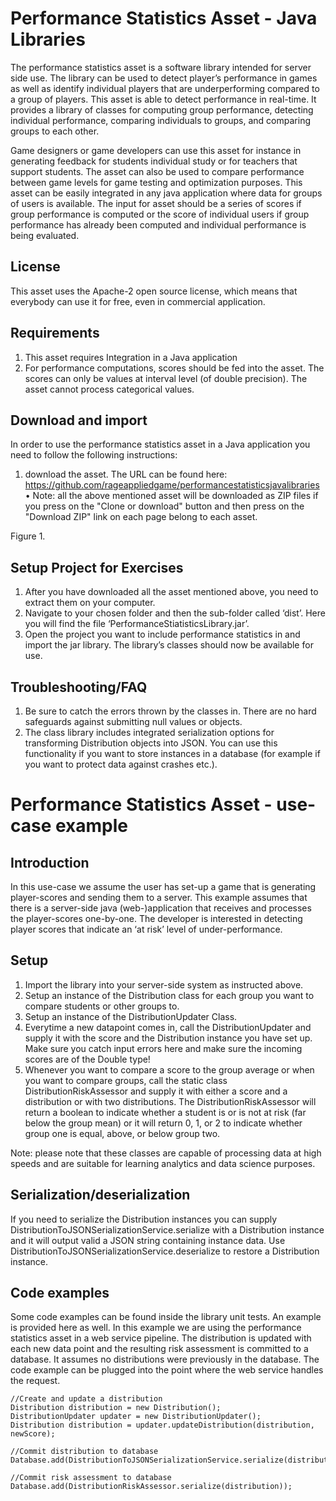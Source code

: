 # Performance Statistics Asset - Java Libraries

The performance statistics asset is a software library intended for server side use. The library can be used to detect player’s performance in games as well as identify individual players that are underperforming compared to a group of players. This asset is able to detect performance in real-time. It provides a library of classes for computing group performance, detecting individual performance, comparing individuals to groups, and comparing groups to each other.

Game designers or game developers can use this asset for instance in generating feedback for students individual study or for teachers that support students. The asset can also be used to compare performance between game levels for game testing and optimization purposes. This asset can be easily integrated in any java application where data for groups of users is available. The input for asset should be a series of scores if group performance is computed or the score of individual users if group performance has already been computed and individual performance is being evaluated.

## License
This asset uses the Apache-2 open source license, which means that everybody can use it for free, even in commercial application.

## Requirements
1.	This asset requires Integration in a Java application
2.	For performance computations, scores should be fed into the asset. The scores can only be values at interval level (of double precision). The asset cannot process categorical values.

## Download and import
In order to use the performance statistics asset in a Java application you need to follow the following instructions:
1.	download the asset. The URL can be found here: https://github.com/rageappliedgame/performancestatisticsjavalibraries
•	Note: all the above mentioned asset will be downloaded as ZIP files if you press on the "Clone or download" button and then press on the "Download ZIP" link on each page belong to each asset.


Figure 1.

## Setup Project for Exercises
1.	After you have downloaded all the asset mentioned above, you need to extract them on your computer.
2.	Navigate to your chosen folder and then the sub-folder called ‘dist’. Here you will find the file ‘PerformanceStiatisticsLibrary.jar’.
3.	Open the project you want to include performance statistics in and import the jar library. The library’s classes should now be available for use.

## Troubleshooting/FAQ
1.	Be sure to catch the errors thrown by the classes in. There are no hard safeguards against submitting null values or objects.
2.	The class library includes integrated serialization options for transforming Distribution objects into JSON. You can use this functionality if you want to store instances in a database (for example if you want to protect data against crashes etc.).

# Performance Statistics Asset - use-case example

## Introduction
In this use-case we assume the user has set-up a game that is generating player-scores and sending them to a server. This example assumes that there is a server-side java (web-)application that receives and processes the player-scores one-by-one. The developer is interested in detecting player scores that indicate an ‘at risk’ level of under-performance.

## Setup
1.	Import the library into your server-side system as instructed above.
2.	Setup an instance of the Distribution class for each group you want to compare students or other groups to.
3.	Setup an instance of the DistributionUpdater Class.
4.	Everytime a new datapoint comes in, call the DistributionUpdater and supply it with the score and the Distribution instance you have set up. Make sure you catch input errors here and make sure the incoming scores are of the Double type!
5.	Whenever you want to compare a score to the group average or when you want to compare groups, call the static class DistributionRiskAssessor and supply it with either a score and a distribution or with two distributions. The DistributionRiskAssessor will return a boolean to indicate whether a student is or is not at risk (far below the group mean) or it will return 0, 1, or 2 to indicate whether group one is equal, above, or below group two.

Note: please note that these classes are capable of processing data at high speeds and are suitable for learning analytics and data science purposes.

## Serialization/deserialization
If you need to serialize the Distribution instances you can supply DistributionToJSONSerializationService.serialize with a Distribution instance and it will output valid a JSON string containing instance data. Use DistributionToJSONSerializationService.deserialize to restore a Distribution instance.

## Code examples
Some code examples can be found inside the library unit tests. An example is provided here as well. In this example we are using the performance statistics asset in a web service pipeline. The distribution is updated with each new data point and the resulting risk assessment is committed to a database. It assumes no distributions were previously in the database. 
The code example can be plugged into the point where the web service handles the request.

```
//Create and update a distribution
Distribution distribution = new Distribution();
DistributionUpdater updater = new DistributionUpdater();
Distribution distribution = updater.updateDistribution(distribution, newScore);

//Commit distribution to database
Database.add(DistributionToJSONSerializationService.serialize(distribution));

//Commit risk assessment to database
Database.add(DistributionRiskAssessor.serialize(distribution));
```
